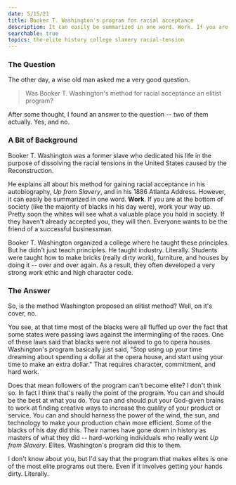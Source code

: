 ```yaml
---
date: 5/15/21
title: Booker T. Washington's program for racial acceptance
description: It can easily be summarized in one word. Work. If you are at the bottom of society (like the majority of blacks in his day were), work your way up.
searchable: true
topics: the-elite history college slavery racial-tension
---
```


### The Question

The other day, a wise old man asked me a very good question.

> Was Booker T. Washington's method for racial acceptance an elitist program?

After some thought, I found an answer to the question -- two of them actually. Yes, and no.

### A Bit of Background

Booker T. Washington was a former slave who dedicated his life in the purpose of dissolving the racial tensions in the United States caused by the Reconstruction.

He explains all about his method for gaining racial acceptance in his autobiography, _Up from Slavery_, and in his 1886 Atlanta Address. However, it can easily be summarized in one word. **Work**. If you are at the bottom of society (like the majority of blacks in his day were), work your way up. Pretty soon the whites will see what a valuable place you hold in society. If they haven't already accepted you, they will then. Everyone wants to be the friend of a successful businessman.

Booker T. Washington organized a college where he taught these principles. But he didn't just teach principles. He taught industry. Literally. Students were taught how to make bricks (really dirty work), furniture, and houses by doing it -- over and over again. As a result, they often developed a very strong work ethic and high character code.

### The Answer

So, is the method Washington proposed an elitist method? Well, on it's cover, no.

You see, at that time most of the blacks were all fluffed up over the fact that some states were passing laws against the intermingling of the races. One of these laws said that blacks were not allowed to go to opera houses. Washington's program basically just said, "Stop using up your time dreaming about spending a dollar at the opera house, and start using your time to make an extra dollar." That requires character, commitment, and hard work.

Does that mean followers of the program can't become elite? I don't think so. In fact I think that's really the point of the program. You can and should be the best at what you do. You can and should put your God-given brains to work at finding creative ways to increase the quality of your product or service. You can and should harness the power of the wind, the sun, and technology to make your production chain more efficient. Some of the blacks of his day did this. Their names have gone down in history as masters of what they did -- hard-working individuals who really went _Up from Slavery_. Elites. Washington's program did this to them.

I don't know about you, but I'd say that the program that makes elites is one of the most elite programs out there. Even if it involves getting your hands dirty. Literally.
